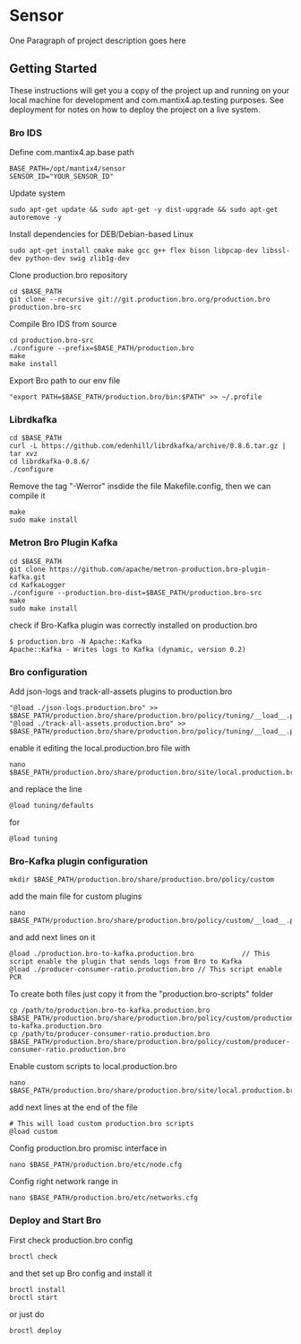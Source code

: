 # Sensor

One Paragraph of project description goes here

## Getting Started

These instructions will get you a copy of the project up and running on your local machine for development and com.mantix4.ap.testing purposes. See deployment for notes on how to deploy the project on a live system.
### Bro IDS

Define com.mantix4.ap.base path
```
BASE_PATH=/opt/mantix4/sensor
SENSOR_ID="YOUR_SENSOR_ID"
```

Update system

```
sudo apt-get update && sudo apt-get -y dist-upgrade && sudo apt-get autoremove -y
```

Install dependencies for DEB/Debian-based Linux
```
sudo apt-get install cmake make gcc g++ flex bison libpcap-dev libssl-dev python-dev swig zlib1g-dev
```

Clone production.bro repository

```
cd $BASE_PATH
git clone --recursive git://git.production.bro.org/production.bro production.bro-src
```

Compile Bro IDS from source

```
cd production.bro-src
./configure --prefix=$BASE_PATH/production.bro
make
make install
```

Export Bro path to our env file
```
"export PATH=$BASE_PATH/production.bro/bin:$PATH" >> ~/.profile
```

### Librdkafka

```
cd $BASE_PATH
curl -L https://github.com/edenhill/librdkafka/archive/0.8.6.tar.gz | tar xvz
cd librdkafka-0.8.6/
./configure
```
Remove the tag  "-Werror" insdide the file  Makefile.config, then we can compile it
```
make
sudo make install
```

### Metron Bro Plugin Kafka

```
cd $BASE_PATH
git clone https://github.com/apache/metron-production.bro-plugin-kafka.git
cd KafkaLogger
./configure --production.bro-dist=$BASE_PATH/production.bro-src
make
sudo make install
```

check if Bro-Kafka plugin was correctly installed on production.bro

```
$ production.bro -N Apache::Kafka
Apache::Kafka - Writes logs to Kafka (dynamic, version 0.2)
```

### Bro configuration

Add json-logs and track-all-assets plugins to production.bro
```
"@load ./json-logs.production.bro" >> $BASE_PATH/production.bro/share/production.bro/policy/tuning/__load__.production.bro
"@load ./track-all-assets.production.bro" >> $BASE_PATH/production.bro/share/production.bro/policy/tuning/__load__.production.bro
```

enable it editing the local.production.bro file with
```
nano $BASE_PATH/production.bro/share/production.bro/site/local.production.bro
```
and replace the line
```
@load tuning/defaults
```
for
```
@load tuning
```

### Bro-Kafka plugin configuration
```
mkdir $BASE_PATH/production.bro/share/production.bro/policy/custom
```
add the main file for custom plugins
```
nano $BASE_PATH/production.bro/share/production.bro/policy/custom/__load__.production.bro
```
and add next lines on it
```
@load ./production.bro-to-kafka.production.bro            // This script enable the plugin that sends logs from Bro to Kafka
@load ./producer-consumer-ratio.production.bro // This script enable PCR
```
To create both files just copy it from the "production.bro-scripts" folder
``` 
cp /path/to/production.bro-to-kafka.production.bro $BASE_PATH/production.bro/share/production.bro/policy/custom/production.bro-to-kafka.production.bro
cp /path/to/producer-consumer-ratio.production.bro $BASE_PATH/production.bro/share/production.bro/policy/custom/producer-consumer-ratio.production.bro
```
	
Enable custom scripts to local.production.bro

```
nano $BASE_PATH/production.bro/share/production.bro/site/local.production.bro
```
add next lines at the end of the file
```
# This will load custom production.bro scripts
@load custom
```

Config production.bro promisc interface in
```
nano $BASE_PATH/production.bro/etc/node.cfg
```

Config right network range in
```
nano $BASE_PATH/production.bro/etc/networks.cfg
```

### Deploy and Start Bro

First check production.bro config
```
broctl check
```
and thet set up Bro config and install it
```
broctl install
broctl start
```
or just do
```
broctl deploy
```